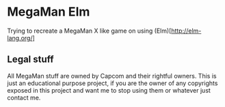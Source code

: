 # MegaMan Elm

Trying to recreate a MegaMan X like game on using (Elm)[http://elm-lang.org/]

## Legal stuff
All MegaMan stuff are owned by Capcom and their rightful owners. This is just an educational purpose project, if you are the owner of any copyrights exposed in this project and want me to stop using them or whatever just contact me.
